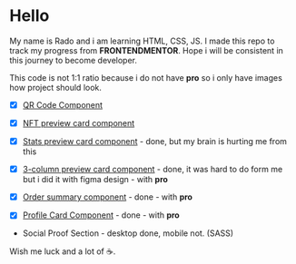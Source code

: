 # Hello

My name is Rado and i am learning HTML, CSS, JS.
I made this repo to track my progress from **FRONTENDMENTOR**.
Hope i will be consistent in this journey to become developer.

This code is not 1:1 ratio because i do not have **pro** so i only have images how project should look.

- [x] [QR Code Component](https://nezo96.github.io/qr-code-component/index.html)
- [x] [NFT preview card component](https://nezo96.github.io/nft-preview-card-component/index.html)
- [x] [Stats preview card component](https://nezo96.github.io/stats-preview-card-component/index.html) - done, but my brain is hurting me from this
- [x] [3-column preview card component](https://nezo96.github.io/3-column-preview-card-component/) - done, it was hard to do form me but i did it with figma design - with **pro**
- [x] [Order summary component](https://nezo96.github.io/order-summary-component-main/index.html) - done - with **pro**

- [x] [Profile Card Component](https://nezo96.github.io/profile-card-component-main/index.html) - done - with **pro**

- Social Proof Section - desktop done, mobile not. (SASS)

Wish me luck and a lot of ☕.